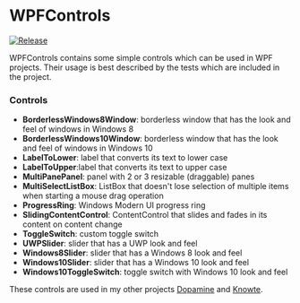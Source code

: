 # WPFControls

[![Release](https://img.shields.io/github/release/WPFControls/WPFControls.svg?style=flat-square)](https://github.com/digimezzo/WPFControls/releases/latest)

WPFControls contains some simple controls which can be used in WPF projects.
Their usage is best described by the tests which are included in the project.

### Controls ###

- **BorderlessWindows8Window**: borderless window that has the look and feel of windows in Windows 8
- **BorderlessWindows10Window**: borderless window that has the look and feel of windows in Windows 10
- **LabelToLower**: label that converts its text to lower case
- **LabelToUpper**:label that converts its text to upper case
- **MultiPanePanel**: panel with 2 or 3 resizable (draggable) panes
- **MultiSelectListBox**: ListBox that doesn't lose selection of multiple items when starting a mouse drag operation
- **ProgressRing**: Windows Modern UI progress ring
- **SlidingContentControl**: ContentControl that slides and fades in its content on content change
- **ToggleSwitch**: custom toggle switch
- **UWPSlider**: slider that has a UWP look and feel
- **Windows8Slider**:  slider that has a Windows 8 look and feel
- **Windows10Slider**: slider that has a Windows 10 look and feel
- **Windows10ToggleSwitch**: toggle switch with Windows 10 look and feel

These controls are used in my other projects [Dopamine](https://github.com/digimezzo/Dopamine) and [Knowte](https://github.com/digimezzo/Knowte).
